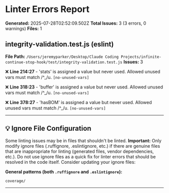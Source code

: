 # Linter Errors Report

**Generated:** 2025-07-28T02:52:09.502Z
**Total Issues:** 3 (3 errors, 0 warnings)
**Files:** 1

## integrity-validation.test.js (eslint)

**File Path:** `/Users/jeremyparker/Desktop/Claude Coding Projects/infinite-continue-stop-hook/test/integrity-validation.test.js`
**Issues:** 3

❌ **Line 214:27** - 'stats' is assigned a value but never used. Allowed unused vars must match /^_/u. `[no-unused-vars]`

❌ **Line 318:23** - 'buffer' is assigned a value but never used. Allowed unused vars must match /^_/u. `[no-unused-vars]`

❌ **Line 378:27** - 'hasBOM' is assigned a value but never used. Allowed unused vars must match /^_/u. `[no-unused-vars]`

---

## 💡 Ignore File Configuration

Some linting issues may be in files that shouldn't be linted. **Important:** Only modify ignore files (.ruffignore, .eslintignore, etc.) if there are genuine files that are inappropriate for linting (generated files, vendor dependencies, etc.). Do not use ignore files as a quick fix for linter errors that should be resolved in the code itself. Consider updating your ignore files:

**General patterns (both `.ruffignore` and `.eslintignore`):**
```
coverage/
```

---

